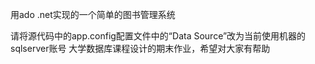 用ado .net实现的一个简单的图书管理系统

请将源代码中的app.config配置文件中的“Data Source”改为当前使用机器的sqlserver账号 
大学数据库课程设计的期末作业，希望对大家有帮助